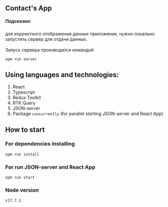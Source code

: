 ## Contact's App

##### Подсказка: 
для корректного отображения данных приложения,
нужно локально запустить сервер для отдачи данных.
<br/><br/>
Запуск сервера производится командой

```npm run server```

## Using languages and technologies:

1) React
2) Typescript
3) Redux Toolkit
4) RTK Query
5) JSON-server
6) Package `concurrently` (for parallel starting JSON-server and React App)

## How to start

### For dependencies installing

```npm run install```

### For run JSON-server and React App

```npm run start```

### Node version

```v17.7.1```

